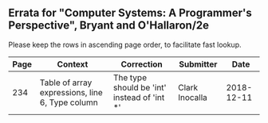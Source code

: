 ## Errata for "Computer Systems: A Programmer's Perspective", Bryant and O'Hallaron/2e
Please keep the rows in ascending page order, to facilitate fast lookup.

| Page | Context       | Correction    | Submitter | Date       |
|------|-----------------------------------------------------|-----------------------------------------------------|-----------|------------|
| 234  | Table of array expressions, line 6, Type column  | The type should be 'int' instead of 'int *'    | Clark Inocalla  | 2018-12-11 |

